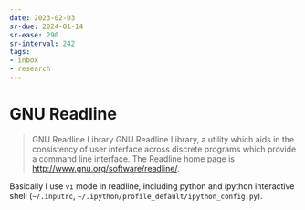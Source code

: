 ```yaml
---
date: 2023-02-03
sr-due: 2024-01-14
sr-ease: 290
sr-interval: 242
tags:
- inbox
- research
---
```


# GNU Readline

> GNU Readline Library GNU Readline Library, a utility which aids in the
> consistency of user interface across discrete programs which provide a command
> line interface. The Readline home page is
> <http://www.gnu.org/software/readline/>.

Basically I use `vi` mode in readline, including python and ipython interactive
shell (`~/.inputrc`, `~/.ipython/profile_default/ipython_config.py`).
